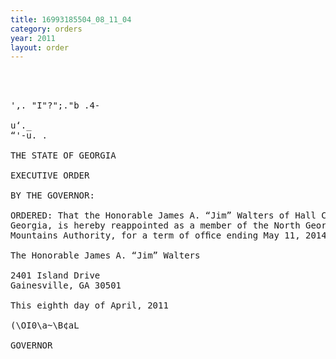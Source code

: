 ```yaml
---
title: 16993185504_08_11_04
category: orders
year: 2011
layout: order
---
```


<pre>  
   

',. "I"?";."b .4-

u‘._
“'-u. .

THE STATE OF GEORGIA

EXECUTIVE ORDER

BY THE GOVERNOR:

ORDERED: That the Honorable James A. “Jim” Walters of Hall County,
Georgia, is hereby reappointed as a member of the North Georgia
Mountains Authority, for a term of ofﬁce ending May 11, 2014.

The Honorable James A. “Jim” Walters

2401 Island Drive
Gainesville, GA 30501

This eighth day of April, 2011

(\OI0\a~\B¢aL

GOVERNOR

</pre>
